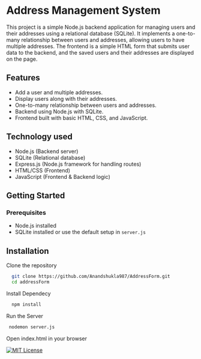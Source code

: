 
# Address Management System

This project is a simple Node.js backend application for managing users and their addresses using a relational database (SQLite). It implements a one-to-many relationship between users and addresses, allowing users to have multiple addresses. The frontend is a simple HTML form that submits user data to the backend, and the saved users and their addresses are displayed on the page.


## Features

- Add a user and multiple addresses.
- Display users along with their addresses.
- One-to-many relationship between users and addresses.
- Backend using Node.js with SQLite.
- Frontend built with basic HTML, CSS, and JavaScript.
## Technology used
- Node.js (Backend server)
- SQLite (Relational database)
- Express.js (Node.js framework for handling routes)
- HTML/CSS (Frontend)
- JavaScript (Frontend & Backend logic)
## Getting Started
### Prerequisites
- Node.js installed
- SQLite installed or use the default setup in `server.js`

## Installation

Clone the repository

```bash
  git clone https://github.com/Anandshukla987/AddressForm.git
  cd addressForm

```
Install Dependecy

```bash
  npm install
```
Run the Server
```bash
 nodemon server.js
```
Open index.html in your browser

[![MIT License](https://img.shields.io/badge/License-MIT-green.svg)](https://choosealicense.com/licenses/mit/)

